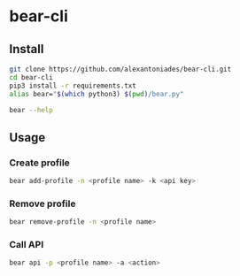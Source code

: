 # bear-cli

## Install
```bash
git clone https://github.com/alexantoniades/bear-cli.git
cd bear-cli
pip3 install -r requirements.txt
alias bear="$(which python3) $(pwd)/bear.py"

bear --help
```
## Usage
### Create profile
```bash
bear add-profile -n <profile name> -k <api key>
```
### Remove profile
```bash
bear remove-profile -n <profile name>
```
### Call API
```bash
bear api -p <profile name> -a <action>
```
